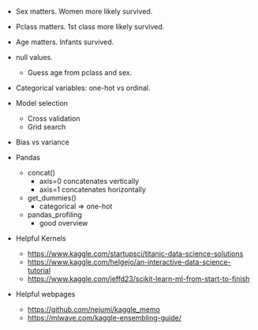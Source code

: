 - Sex matters. Women more likely survived.
- Pclass matters. 1st class more likely survived.
- Age matters. Infants survived.

- null values.
  - Guess age from pclass and sex.

- Categorical variables: one-hot vs ordinal.

- Model selection
  - Cross validation
  - Grid search

- Bias vs variance

- Pandas
  - concat()
    - axis=0 concatenates vertically
    - axis=1 concatenates horizontally
  - get_dummies()
    - categorical => one-hot
  - pandas_profiling
    - good overview

- Helpful Kernels
  - https://www.kaggle.com/startupsci/titanic-data-science-solutions
  - https://www.kaggle.com/helgejo/an-interactive-data-science-tutorial
  - https://www.kaggle.com/jeffd23/scikit-learn-ml-from-start-to-finish

- Helpful webpages
  - https://github.com/nejumi/kaggle_memo
  - https://mlwave.com/kaggle-ensembling-guide/

